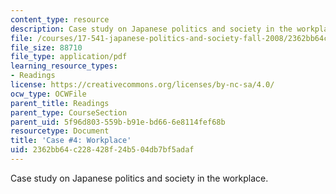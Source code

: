 ```yaml
---
content_type: resource
description: Case study on Japanese politics and society in the workplace.
file: /courses/17-541-japanese-politics-and-society-fall-2008/2362bb64c228428f24b504db7bf5adaf_case4.pdf
file_size: 88710
file_type: application/pdf
learning_resource_types:
- Readings
license: https://creativecommons.org/licenses/by-nc-sa/4.0/
ocw_type: OCWFile
parent_title: Readings
parent_type: CourseSection
parent_uid: 5f96d803-559b-b91e-bd66-6e8114fef68b
resourcetype: Document
title: 'Case #4: Workplace'
uid: 2362bb64-c228-428f-24b5-04db7bf5adaf
---
```

Case study on Japanese politics and society in the workplace.